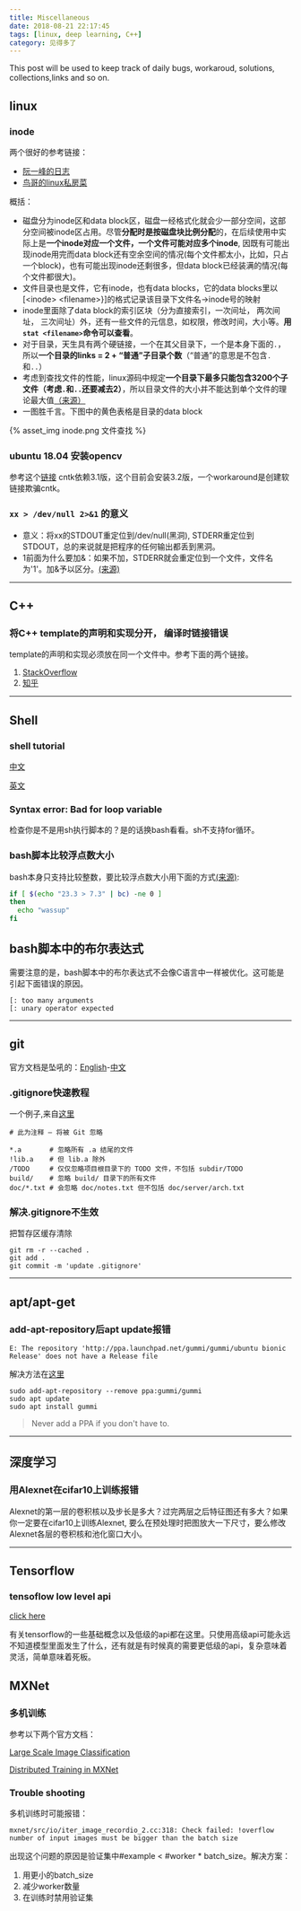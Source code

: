```yaml
---
title: Miscellaneous
date: 2018-08-21 22:17:45
tags: [linux, deep learning, C++]
category: 见得多了
---
```


This post will be used to keep track of daily bugs, workaroud, solutions, collections,links and so on.
<!--more-->

## linux
### inode
两个很好的参考链接：
* [阮一峰的日志](http://www.ruanyifeng.com/blog/2011/12/inode.html)
* [鸟哥的linux私房菜](http://cn.linux.vbird.org/linux_basic/0230filesystem.php)

概括：
* 磁盘分为inode区和data block区，磁盘一经格式化就会少一部分空间，这部分空间被inode区占用。尽管**分配时是按磁盘块比例分配**的，在后续使用中实际上是**一个inode对应一个文件，一个文件可能对应多个inode**, 因既有可能出现inode用完而data block还有空余空间的情况(每个文件都太小，比如，只占一个block)，也有可能出现inode还剩很多，但data block已经装满的情况(每个文件都很大)。
* 文件目录也是文件，它有inode，也有data blocks，它的data blocks里以[\<inode\> \<filename\>}]的格式记录该目录下文件名->inode号的映射
* inode里面除了data block的索引区块（分为直接索引，一次间址， 两次间址， 三次间址）外，还有一些文件的元信息，如权限，修改时间，大小等。**用`stat <filename>`命令可以查看**。
* 对于目录，天生具有两个硬链接，一个在其父目录下，一个是本身下面的`.`，所以**一个目录的links = 2 + “普通”子目录个数**（“普通”的意思是不包含`.`和`..`）
* 考虑到查找文件的性能，linux源码中规定**一个目录下最多只能包含3200个子文件（考虑`.`和`..`还要减去2）**，所以目录文件的大小并不能达到单个文件的理论最大值[（来源）](http://www.51testing.com/html/38/225738-236959.html)
* 一图胜千言。下图中的黄色表格是目录的data block

{% asset_img inode.png 文件查找 %}

### ubuntu 18.04 安装opencv
参考这个[链接](https://linuxconfig.org/install-opencv-on-ubuntu-18-04-bionic-beaver-linux)
cntk依赖3.1版，这个目前会安装3.2版，一个workaround是创建软链接欺骗cntk。

### `xx > /dev/null 2>&1` 的意义
* 意义：将xx的STDOUT重定位到/dev/null(黑洞), STDERR重定位到STDOUT，总的来说就是把程序的任何输出都丢到黑洞。
* 1前面为什么要加&：如果不加，STDERR就会重定位到一个文件，文件名为'1'。加&予以区分。[(来源)](https://www.xaprb.com/blog/2006/06/06/what-does-devnull-21-mean/)
---------------------------------
## C++
### 将C++ template的声明和实现分开， 编译时链接错误
template的声明和实现必须放在同一个文件中。参考下面的两个链接。  
1. [StackOverflow](https://stackoverflow.com/questions/1353973/c-template-linking-error)  
2. [知乎](https://www.zhihu.com/question/31845821)

-----------------------------------
## Shell

### shell tutorial
[中文](http://www.runoob.com/linux/linux-shell.html)

[英文](https://www.tutorialspoint.com/unix/)

### Syntax error: Bad for loop variable
检查你是不是用sh执行脚本的？是的话换bash看看。sh不支持for循环。

### bash脚本比较浮点数大小
bash本身只支持比较整数，要比较浮点数大小用下面的方式[(来源)](https://stackoverflow.com/questions/9939546/comparison-of-integer-and-floating-point-numbers-in-shell-script):
```bash
if [ $(echo "23.3 > 7.3" | bc) -ne 0 ] 
then 
  echo "wassup"
fi
```
## bash脚本中的布尔表达式
需要注意的是，bash脚本中的布尔表达式不会像C语言中一样被优化。这可能是引起下面错误的原因。

```
[: too many arguments
[: unary operator expected
```

---------------------------------
## git
官方文档是坠吼的：[English](https://git-scm.com/book/en/v2/Getting-Started-About-Version-Control)-[中文](https://git-scm.com/book/zh/v2)
### .gitignore快速教程
一个例子,来自[这里](https://www.cnblogs.com/ShaYeBlog/p/5355951.html)
```
# 此为注释 – 将被 Git 忽略
 
*.a       # 忽略所有 .a 结尾的文件
!lib.a    # 但 lib.a 除外
/TODO     # 仅仅忽略项目根目录下的 TODO 文件，不包括 subdir/TODO
build/    # 忽略 build/ 目录下的所有文件
doc/*.txt # 会忽略 doc/notes.txt 但不包括 doc/server/arch.txt
```
### 解决.gitignore不生效
把暂存区缓存清除
```
git rm -r --cached .
git add .
git commit -m 'update .gitignore'
```

--------------------------------------------
## apt/apt-get

### add-apt-repository后apt update报错
```
E: The repository 'http://ppa.launchpad.net/gummi/gummi/ubuntu bionic Release' does not have a Release file
```
解决方法在[这里](https://www.reddit.com/r/Ubuntu/comments/8gcja7/what_should_i_do_if_a_ppa_does_not_have_a_release/)
```
sudo add-apt-repository --remove ppa:gummi/gummi
sudo apt update
sudo apt install gummi
```
> Never add a PPA if you don't have to.


-------------------------------------------
## 深度学习

### 用Alexnet在cifar10上训练报错
Alexnet的第一层的卷积核以及步长是多大？过完两层之后特征图还有多大？如果你一定要在cifar10上训练Alexnet, 要么在预处理时把图放大一下尺寸，要么修改Alexnet各层的卷积核和池化窗口大小。


----------------------------------------------
## Tensorflow

### tensoflow low level api 
[click here](https://www.tensorflow.org/guide/low_level_intro)

有关tensorflow的一些基础概念以及低级的api都在这里。只使用高级api可能永远不知道模型里面发生了什么，还有就是有时候真的需要更低级的api，复杂意味着灵活，简单意味着死板。


## MXNet
### 多机训练
参考以下两个官方文档：

[Large Scale Image Classification](https://mxnet.incubator.apache.org/tutorials/vision/large_scale_classification.html)

[Distributed Training in MXNet](https://mxnet.incubator.apache.org/faq/distributed_training.html)

### Trouble shooting
多机训练时可能报错：

```
mxnet/src/io/iter_image_recordio_2.cc:318: Check failed: !overflow number of input images must be bigger than the batch size
```
出现这个问题的原因是验证集中\#example < \#worker * batch_size。解决方案：

1. 用更小的batch_size
2. 减少worker数量
3. 在训练时禁用验证集
